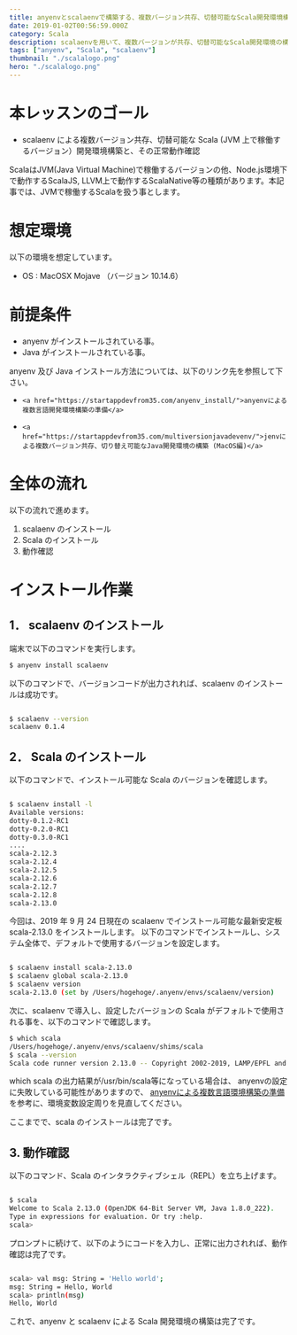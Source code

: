 ```yaml
---
title: anyenvとscalaenvで構築する、複数バージョン共存、切替可能なScala開発環境構築
date: 2019-01-02T00:56:59.000Z
category: Scala
description: scalaenvを用いて、複数バージョンが共存、切替可能なScala開発環境の構築手順をご紹介します。scalaenvの導入はanyenvを用います。
tags: ["anyenv", "Scala", "scalaenv"]
thumbnail: "./scalalogo.png"
hero: "./scalalogo.png"
---
```


# 本レッスンのゴール

- scalaenv による複数バージョン共存、切替可能な Scala (JVM 上で稼働するバージョン）開発環境構築と、その正常動作確認

<attention>
ScalaはJVM(Java Virtual Machine)で稼働するバージョンの他、Node.js環境下で動作するScalaJS,
LLVM上で動作するScalaNative等の種類があります。本記事では、JVMで稼働するScalaを扱う事とします。
</attention>

# 想定環境

以下の環境を想定しています。

- OS : MacOSX Mojave （バージョン 10.14.6）

# 前提条件

- anyenv がインストールされている事。
- Java がインストールされている事。

<attention>

anyenv 及び Java インストール方法については、以下のリンク先を参照して下さい。

-     <a href="https://startappdevfrom35.com/anyenv_install/">anyenvによる複数言語開発環境構築の準備</a>
-     <a href="https://startappdevfrom35.com/multiversionjavadevenv/">jenvによる複数バージョン共存、切り替え可能なJava開発環境の構築 (MacOS編)</a>

</attention>

# 全体の流れ

以下の流れで進めます。

1.  scalaenv のインストール
2.  Scala のインストール
3.  動作確認

# インストール作業

## 1． scalaenv のインストール

端末で以下のコマンドを実行します。

```bash
$ anyenv install scalaenv
```

以下のコマンドで、バージョンコードが出力されれば、scalaenv のインストールは成功です。

```bash

$ scalaenv --version
scalaenv 0.1.4

```

## 2． Scala のインストール

以下のコマンドで、インストール可能な Scala のバージョンを確認します。

```bash

$ scalaenv install -l
Available versions:
dotty-0.1.2-RC1
dotty-0.2.0-RC1
dotty-0.3.0-RC1
....
scala-2.12.3
scala-2.12.4
scala-2.12.5
scala-2.12.6
scala-2.12.7
scala-2.12.8
scala-2.13.0

```

今回は、2019 年 9 月 24 日現在の scalaenv でインストール可能な最新安定板 scala-2.13.0 をインストールします。
以下のコマンドでインストールし、システム全体で、デフォルトで使用するバージョンを設定します。

```bash

$ scalaenv install scala-2.13.0
$ scalaenv global scala-2.13.0
$ scalaenv version
scala-2.13.0 (set by /Users/hogehoge/.anyenv/envs/scalaenv/version)

```

次に、scalaenv で導入し、設定したバージョンの Scala がデフォルトで使用される事を、以下のコマンドで確認します。

```bash
$ which scala
/Users/hogehoge/.anyenv/envs/scalaenv/shims/scala
$ scala --version
Scala code runner version 2.13.0 -- Copyright 2002-2019, LAMP/EPFL and Lightbend, Inc.

```

<attention>
which scala の出力結果が/usr/bin/scala等になっている場合は、
anyenvの設定に失敗している可能性がありますので、
<a href="https://startappdevfrom35.com/anyenv_install/">anyenvによる複数言語環境構築の準備</a>
を参考に、環境変数設定周りを見直してください。
</attention>

ここまでで、scala のインストールは完了です。

## 3. 動作確認

以下のコマンド、Scala のインタラクティブシェル（REPL）を立ち上げます。

```bash

$ scala
Welcome to Scala 2.13.0 (OpenJDK 64-Bit Server VM, Java 1.8.0_222).
Type in expressions for evaluation. Or try :help.
scala>

```

プロンプトに続けて、以下のようにコードを入力し、正常に出力されれば、動作確認は完了です。

```bash

scala> val msg: String = 'Hello world';
msg: String = Hello, World
scala> println(msg)
Hello, World

```

これで、anyenv と scalaenv による Scala 開発環境の構築は完了です。
